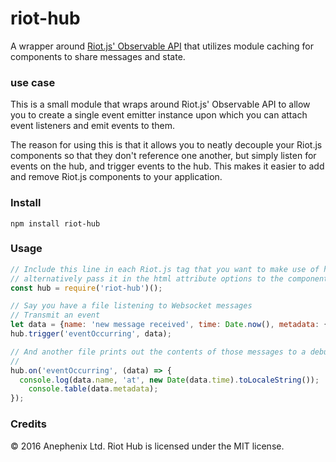 # riot-hub
A wrapper around [Riot.js' Observable API](http://riotjs.com/api/observable/) that utilizes module caching for components to share messages and state.

### use case

This is a small module that wraps around Riot.js' Observable API to allow you to create a single event emitter instance upon which you can attach event listeners and emit events to them.

The reason for using this is that it allows you to neatly decouple your Riot.js components so that they don't reference one another, but simply listen for events on the hub, and trigger events to the hub. This makes it easier to add and remove Riot.js components to your application.

### Install

```shell
npm install riot-hub
```

### Usage

```javascript
// Include this line in each Riot.js tag that you want to make use of hub,
// alternatively pass it in the html attribute options to the component
const hub = require('riot-hub')();

// Say you have a file listening to Websocket messages
// Transmit an event
let data = {name: 'new message received', time: Date.now(), metadata: {message: 'Hi Paul'} };
hub.trigger('eventOccurring', data);

// And another file prints out the contents of those messages to a debugging panel
//
hub.on('eventOccurring', (data) => {
  console.log(data.name, 'at', new Date(data.time).toLocaleString());
	console.table(data.metadata);
});
```

### Credits

&copy; 2016 Anephenix Ltd. Riot Hub is licensed under the MIT license.
